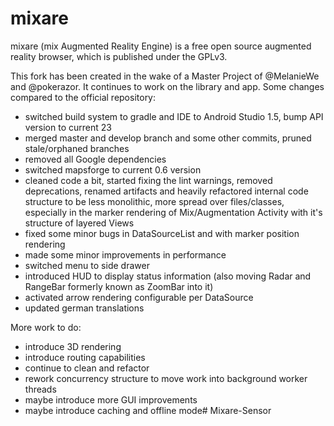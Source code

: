mixare
======

mixare (mix Augmented Reality Engine) is a free open source augmented reality browser, 
which is published under the GPLv3.

This fork has been created in the wake of a Master Project of @MelanieWe and @pokerazor.
It continues to work on the library and app. Some changes compared to the official repository:
* switched build system to gradle and IDE to Android Studio 1.5, bump API version to current 23
* merged master and develop branch and some other commits, pruned stale/orphaned branches
* removed all Google dependencies
* switched mapsforge to current 0.6 version
* cleaned code a bit, started fixing the lint warnings, removed deprecations, renamed artifacts and
heavily refactored internal code structure to be less monolithic, more spread over files/classes,
especially in the marker rendering of Mix/Augmentation Activity with it's structure of layered Views
* fixed some minor bugs in DataSourceList and with marker position rendering
* made some minor improvements in performance
* switched menu to side drawer
* introduced HUD to display status information (also moving Radar and RangeBar formerly known as ZoomBar into it)
* activated arrow rendering configurable per DataSource
* updated german translations

More work to do:
* introduce 3D rendering
* introduce routing capabilities
* continue to clean and refactor
* rework concurrency structure to move work into background worker threads
* maybe introduce more GUI improvements
* maybe introduce caching and offline mode# Mixare-Sensor

